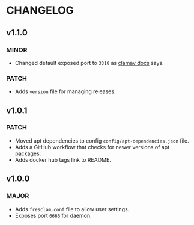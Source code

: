 # CHANGELOG
## v1.1.0
### MINOR
- Changed default exposed port to `3310` as [clamav docs](https://docs.clamav.net) says.
### PATCH
- Adds `version` file for managing releases.

## v1.0.1
### PATCH
- Moved apt dependencies to config `config/apt-dependencies.json` file.
- Adds a GitHub workflow that checks for newer versions of apt packages.
- Adds docker hub tags link to README.

## v1.0.0
### MAJOR
- Adds `fresclam.conf` file to allow user settings.
- Exposes port `6666` for daemon.